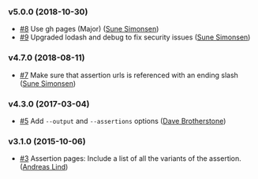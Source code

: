 ### v5.0.0 (2018-10-30)

- [#8](https://github.com/unexpectedjs/unexpected-documentation-site-generator/pull/8) Use gh pages (Major) ([Sune Simonsen](mailto:sune@we-knowhow.dk))
- [#9](https://github.com/unexpectedjs/unexpected-documentation-site-generator/pull/9) Upgraded lodash and debug to fix security issues ([Sune Simonsen](mailto:sune@we-knowhow.dk))

### v4.7.0 (2018-08-11)

- [#7](https://github.com/unexpectedjs/unexpected-documentation-site-generator/pull/7) Make sure that assertion urls is referenced with an ending slash ([Sune Simonsen](mailto:sune@we-knowhow.dk))

### v4.3.0 (2017-03-04)

- [#5](https://github.com/unexpectedjs/unexpected-documentation-site-generator/pull/5) Add `--output` and `--assertions` options ([Dave Brotherstone](mailto:davegb@pobox.com))

### v3.1.0 (2015-10-06)

- [#3](https://github.com/unexpectedjs/unexpected-documentation-site-generator/pull/3) Assertion pages: Include a list of all the variants of the assertion. ([Andreas Lind](mailto:andreas@one.com))

